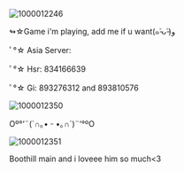 ![1000012246](https://github.com/user-attachments/assets/35f7ed0f-c0f2-48ce-99a6-4f35fdca25a7)

↬☆Game i'm playing, add me if u want(๑˃̵ᴗ˂̵)و

ﾟ°☆ Asia Server:

ﾟ°☆ Hsr: 834166639

ﾟ°☆ Gi: 893276312 and 893810576

![1000012350](https://github.com/user-attachments/assets/bd6ef335-3d10-4074-93cb-5da42cd928e5)
  
   Oº°‘¨(⁠´⁠∩⁠｡⁠•⁠ ⁠ᵕ⁠ ⁠•⁠｡⁠∩⁠`⁠)¨‘°ºO

![1000012351](https://github.com/user-attachments/assets/adbb728c-41d9-4822-b3a0-7f5e9cc6c3db)

Boothill main and i loveee him so much<3
